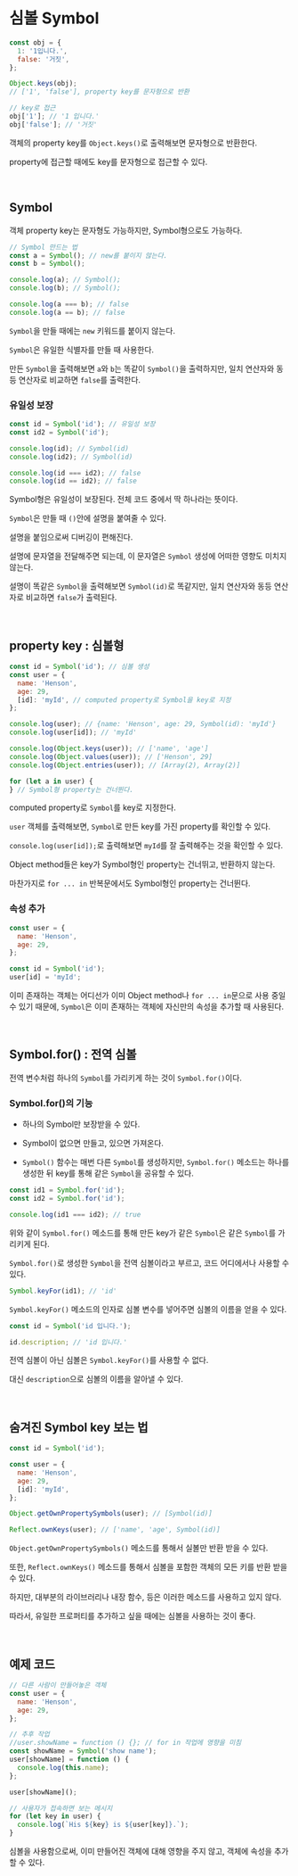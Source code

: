 # 심볼 Symbol

```javascript
const obj = {
  1: '1입니다.',
  false: '거짓',
};

Object.keys(obj);
// ['1', 'false'], property key를 문자형으로 반환

// key로 접근
obj['1']; // '1 입니다.'
obj['false']; // '거짓'
```

객체의 property key를 `Object.keys()`로 출력해보면 문자형으로 반환한다.

property에 접근할 때에도 key를 문자형으로 접근할 수 있다.

<br />

## Symbol

객체 property key는 문자형도 가능하지만, Symbol형으로도 가능하다.

```javascript
// Symbol 만드는 법
const a = Symbol(); // new를 붙이지 않는다.
const b = Symbol();

console.log(a); // Symbol();
console.log(b); // Symbol();

console.log(a === b); // false
console.log(a == b); // false
```

`Symbol`을 만들 때에는 `new` 키워드를 붙이지 않는다.

`Symbol`은 유일한 식별자를 만들 때 사용한다.

만든 `Symbol`을 출력해보면 `a`와 `b`는 똑같이 `Symbol()`을 출력하지만, 일치 연산자와 동등 연산자로 비교하면 `false`를 출력한다.

### 유일성 보장

```javascript
const id = Symbol('id'); // 유일성 보장
const id2 = Symbol('id');

console.log(id); // Symbol(id)
console.log(id2); // Symbol(id)

console.log(id === id2); // false
console.log(id == id2); // false
```

Symbol형은 유일성이 보장된다. 전체 코드 중에서 딱 하나라는 뜻이다.

`Symbol`은 만들 때 `()`안에 설명을 붙여줄 수 있다.

설명을 붙임으로써 디버깅이 편해진다.

설명에 문자열을 전달해주면 되는데, 이 문자열은 `Symbol` 생성에 어떠한 영향도 미치지 않는다.

설명이 똑같은 `Symbol`을 출력해보면 `Symbol(id)`로 똑같지만, 일치 연산자와 동등 연산자로 비교하면 `false`가 출력된다.

<br />

## property key : 심볼형

```javascript
const id = Symbol('id'); // 심볼 생성
const user = {
  name: 'Henson',
  age: 29,
  [id]: 'myId', // computed property로 Symbol을 key로 지정
};

console.log(user); // {name: 'Henson', age: 29, Symbol(id): 'myId'}
console.log(user[id]); // 'myId'

console.log(Object.keys(user)); // ['name', 'age']
console.log(Object.values(user)); // ['Henson', 29]
console.log(Object.entries(user)); // [Array(2), Array(2)]

for (let a in user) {
} // Symbol형 property는 건너뛴다.
```

computed property로 `Symbol`를 key로 지정한다.

`user` 객체를 출력해보면, `Symbol`로 만든 key를 가진 property를 확인할 수 있다.

`console.log(user[id]);`로 출력해보면 `myId`를 잘 출력해주는 것을 확인할 수 있다.

Object method들은 key가 Symbol형인 property는 건너뛰고, 반환하지 않는다.

마찬가지로 `for ... in` 반복문에서도 Symbol형인 property는 건너뛴다.

### 속성 추가

```javascript
const user = {
  name: 'Henson',
  age: 29,
};

const id = Symbol('id');
user[id] = 'myId';
```

이미 존재하는 객체는 어디선가 이미 Object method나 `for ... in`문으로 사용 중일 수 있기 때문에, `Symbol`은 이미 존재하는 객체에 자신만의 속성을 추가할 때 사용된다.

<br />

## Symbol.for() : 전역 심볼

전역 변수처럼 하나의 `Symbol`를 가리키게 하는 것이 `Symbol.for()`이다.

### Symbol.for()의 기능

- 하나의 Symbol만 보장받을 수 있다.

- Symbol이 없으면 만들고, 있으면 가져온다.

- `Symbol()` 함수는 매번 다른 `Symbol`를 생성하지만, `Symbol.for()` 메소드는 하나를 생성한 뒤 key를 통해 같은 `Symbol`을 공유할 수 있다.

```javascript
const id1 = Symbol.for('id');
const id2 = Symbol.for('id');

console.log(id1 === id2); // true
```

위와 같이 `Symbol.for()` 메소드를 통해 만든 key가 같은 `Symbol`은 같은 `Symbol`를 가리키게 된다.

`Symbol.for()`로 생성한 `Symbol`을 전역 심볼이라고 부르고, 코드 어디에서나 사용할 수 있다.

```javascript
Symbol.keyFor(id1); // 'id'
```

`Symbol.keyFor()` 메소드의 인자로 심볼 변수를 넣어주면 심볼의 이름을 얻을 수 있다.

```javascript
const id = Symbol('id 입니다.');

id.description; // 'id 입니다.'
```

전역 심볼이 아닌 심볼은 `Symbol.keyFor()`를 사용할 수 없다.

대신 `description`으로 심볼의 이름을 알아낼 수 있다.

<br />

## 숨겨진 Symbol key 보는 법

```javascript
const id = Symbol('id');

const user = {
  name: 'Henson',
  age: 29,
  [id]: 'myId',
};

Object.getOwnPropertySymbols(user); // [Symbol(id)]

Reflect.ownKeys(user); // ['name', 'age', Symbol(id)]
```

`Object.getOwnPropertySymbols()` 메소드를 통해서 실볼만 반환 받을 수 있다.

또한, `Reflect.ownKeys()` 메소드를 통해서 심볼을 포함한 객체의 모든 키를 반환 받을 수 있다.

하지만, 대부분의 라이브러리나 내장 함수, 등은 이러한 메소드를 사용하고 있지 않다.

따라서, 유일한 프로퍼티를 추가하고 싶을 때에는 심볼을 사용하는 것이 좋다.

<br />

## 예제 코드

```javascript
// 다른 사람이 만들어놓은 객체
const user = {
  name: 'Henson',
  age: 29,
};

// 추후 작업
//user.showName = function () {}; // for in 작업에 영향을 미침
const showName = Symbol('show name');
user[showName] = function () {
  console.log(this.name);
};

user[showName]();

// 사용자가 접속하면 보는 메시지
for (let key in user) {
  console.log(`His ${key} is ${user[key]}.`);
}
```

심볼을 사용함으로써, 이미 만들어진 객체에 대해 영향을 주지 않고, 객체에 속성을 추가할 수 있다.
